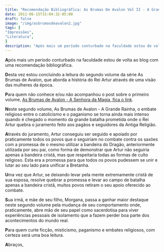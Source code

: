 ```yaml
---
title: "Recomendação Bibliográfica: As Brumas De Avalon Vol II - A Grande Rainha"
date: 2011-06-15T15:04:32-05:00
draft: false
image: "/img/asbrumasdeavalon2.jpg"
tags: [
"Impressões",
"Literatura",
]
description: "Após mais um período conturbado na faculdade estou de volta ao blog com uma recomendação bibliográfica."
---
```

**A**pós mais um período conturbado na faculdade estou de volta ao blog com uma recomendação bibliográfica.

**D**esta vez estou concluindo a leitura do segundo volume da série As Brumas de Avalon, que aborda a história do Rei Artur através de uma visão das mulheres da época.

**P**ara quem não conhece e/ou não acompanhou o post sobre o primeiro volume, <a href="https://blog.marcelocavalcante.net/blog/2010/12/20/recomendacao-bibliografica-as-brumas-de-avalon-vol-i-a-senhora-da-magia/" target="_blank">As Brumas de Avalon - A Senhora da Magia, fica o link</a>.

**N**este segundo volume, As Brumas de Avalon - A Grande Rainha, o embate religioso entre o catolicismo e o paganismo se torna ainda mais intenso quando é chegado o momento da grande batalha prometida onde o Rei Artur quebra o juramento feito aos pagãos e seguidores da Antiga Religião.

**A**través do juramento, Artur conseguiu ser seguido e apoiado por praticamente todos os povos que o seguiríam no combate contra os saxões com a promessa de o mesmo utilizar a bandeira do Dragão, anteriormente utilizada por seu pai, como forma de demonstrar que Artur não seguiria apenas a bandeira cristã, mas que respeitaria todas as formas de culto religioso. Esta era a promessa para que todos os povos pudessem se unir e lutar ao seu lado para unificar a Bretanha.

**U**ma vez que Artur, se deixando levar pela mente extremamente cristã de sua esposa, resolve quebrar a promessa e levar ao campo de batalha apenas a bandeira cristã, muitos povos retiram o seu apoio oferecido ao combate.

**S**ua irmã, e mãe de seu filho, Morgana, passa a ganhar maior destaque neste segundo volume pela mudança de seu comportamento onde, praticamente, abre mão de seu papel como sacerdotisa para viver experiências pessoais de isolamento que a fazem perder boa parte dos acontecimentos do mundo real.

**P**ara quem curte ficção, misticismo, paganismo e embates religiosos, com certeza será uma boa leitura.

**A**braços,
